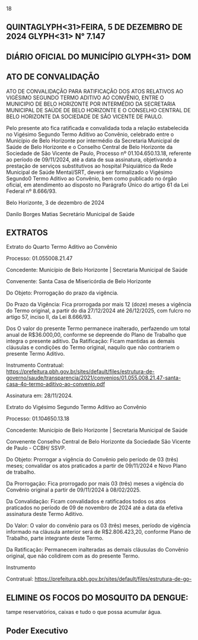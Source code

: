 <!-- image -->

18

## QUINTAGLYPH<31>FEIRA, 5 DE DEZEMBRO DE 2024 GLYPH<31> N° 7.147

## DIÁRIO OFICIAL DO MUNICÍPIO GLYPH<31> DOM

## ATO DE CONVALIDAÇÃO

ATO DE CONVALIDAÇÃO PARA RATIFICAÇÃO DOS ATOS RELATIVOS AO VIGÉSIMO SEGUNDO TERMO ADITIVO AO CONVÊNIO, ENTRE O MUNICIPIO DE BELO HORIZONTE POR INTERMÉDIO DA SECRETARIA MUNICIPAL DE SAÚDE DE BELO HORIZONTE E O CONSELHO CENTRAL DE BELO HORIZONTE DA SOCIEDADE DE SÃO VICENTE DE PAULO.

Pelo presente ato fica ratificada e convalidada toda a relação estabelecida no Vigésimo Segundo Termo Aditivo ao Convênio, celebrado entre o Município de Belo Horizonte por intermédio da Secretaria Municipal de Saúde de Belo Horizonte e o Conselho Central de Belo Horizonte da Sociedade de São Vicente de Paulo, Processo nº 01.104.650.13.18, referente ao período de 09/11/2024, até a data de sua assinatura, objetivando a prestação de serviços substitutivos ao hospital Psiquiátrico da Rede Municipal de Saúde Mental/SRT, deverá ser formalizado o Vigésimo Segundo0 Termo Aditivo ao Convênio, bem como publicado no órgão oficial, em atendimento ao disposto no Parágrafo Único do artigo 61 da Lei Federal nº 8.666/93.

Belo Horizonte, 3 de dezembro de 2024

Danilo Borges Matias Secretário Municipal de Saúde

## EXTRATOS

Extrato do Quarto Termo Aditivo ao Convênio

Processo: 01.055008.21.47

Concedente: Município de Belo Horizonte | Secretaria Municipal de Saúde

Convenente: Santa Casa de Misericórdia de Belo Horizonte

Do Objeto: Prorrogação do prazo da vigência.

Do Prazo da Vigência: Fica prorrogada por mais 12 (doze) meses a vigência do Termo original, a partir do dia 27/12/2024 até 26/12/2025, com fulcro no artigo 57, inciso II, da Lei 8.666/93.

Dos  O  valor  do  presente  Termo  permanece  inalterado,  perfazendo  um  total  anual  de R$36.000,00, conforme se depreende do Plano de Trabalho que integra o presente aditivo. Da Ratificação: Ficam mantidas as demais cláusulas e condições do Termo original, naquilo que não contrariem o presente Termo Aditivo.

Instrumento Contratual: https://prefeitura.pbh.gov.br/sites/default/files/estrutura-de-governo/saude/transparencia/2021/convenios/01.055.008.21.47-santa-casa-4o-termo-aditivo-ao-convenio.pdf

Assinatura em: 28/11/2024.

Extrato do Vigésimo Segundo Termo Aditivo ao Convênio

Processo: 01.104650.13.18

Concedente: Município de Belo Horizonte | Secretaria Municipal de Saúde

Convenente Conselho Central de Belo Horizonte da Sociedade São Vicente de Paulo - CCBH/ SSVP.

Do Objeto: Prorrogar a vigência do Convênio pelo período de 03 (três) meses; convalidar os atos praticados a partir de 09/11/2024 e Novo Plano de trabalho.

Da Prorrogação: Fica prorrogado por mais 03 (três) meses a vigência do Convênio original a partir de 09/11/2024 à 08/02/2025.

Da Convalidação: Ficam convalidados e ratificados todos os atos praticados no período de 09 de novembro de 2024 até a data da efetiva assinatura deste Termo Aditivo.

Do Valor: O valor do convênio para os 03 (três) meses, período de vigência informado na cláusula anterior será de R$2.806.423,20, conforme Plano de Trabalho, parte integrante deste Termo.

Da Ratificação: Permanecem inalteradas as demais cláusulas do Convênio original, que não colidirem com as do presente Termo.

Instrumento

Contratual: https://prefeitura.pbh.gov.br/sites/default/files/estrutura-de-go-

<!-- image -->

## ELIMINE OS FOCOS DO MOSQUITO DA DENGUE:

tampe reservatórios, caixas e tudo o que possa acumular água.

## Poder Executivo

<!-- image -->